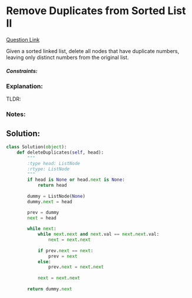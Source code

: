 # Remove Duplicates from Sorted List II  

[Question Link](https://leetcode.com/problems/remove-duplicates-from-sorted-list-ii/)  

Given a sorted linked list, delete all nodes that have duplicate numbers, leaving only distinct numbers from the original list.  

##### Constraints:

### Explanation:
TLDR: 

### Notes:


## Solution:
```Python
class Solution(object):
    def deleteDuplicates(self, head):
        """
        :type head: ListNode
        :rtype: ListNode
        """
        if head is None or head.next is None:
            return head
        
        dummy = ListNode(None)
        dummy.next = head

        prev = dummy
        next = head
        
        while next:
            while next.next and next.val == next.next.val:
                next = next.next
                
            if prev.next == next:
                prev = next
            else:
                prev.next = next.next
                
            next = next.next
        
        return dummy.next
```